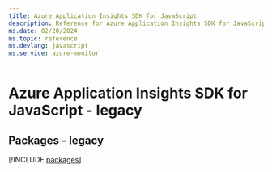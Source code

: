 ```yaml
---
title: Azure Application Insights SDK for JavaScript
description: Reference for Azure Application Insights SDK for JavaScript
ms.date: 02/20/2024
ms.topic: reference
ms.devlang: javascript
ms.service: azure-monitor
---
```

# Azure Application Insights SDK for JavaScript - legacy
## Packages - legacy
[!INCLUDE [packages](application-insights-index.md)]